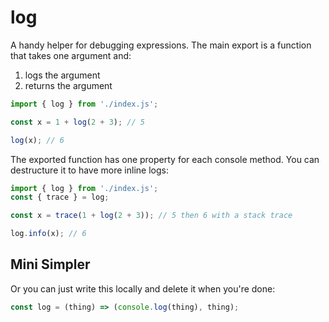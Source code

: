 # log

A handy helper for debugging expressions.  The main export is a function that takes one argument and:

1. logs the argument
2. returns the argument

```js
import { log } from './index.js';

const x = 1 + log(2 + 3); // 5

log(x); // 6
```

The exported function has one property for each console method.  You can destructure it to have more inline logs:

```js
import { log } from './index.js';
const { trace } = log;

const x = trace(1 + log(2 + 3)); // 5 then 6 with a stack trace

log.info(x); // 6
```

## Mini Simpler

Or you can just write this locally and delete it when you're done:

```js
const log = (thing) => (console.log(thing), thing);
```
